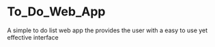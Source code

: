 # To_Do_Web_App
A simple to do list web app the provides the user with a easy to use yet effective interface

